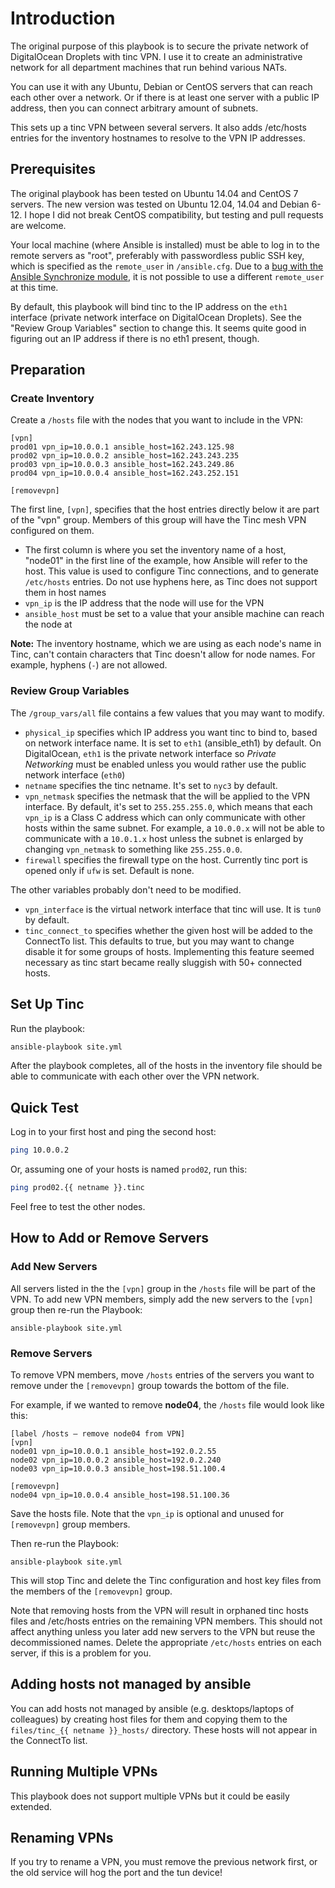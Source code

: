 # Introduction

The original purpose of this playbook is to secure the private network of DigitalOcean Droplets with tinc VPN.
I use it to create an administrative network for all department machines that run behind various NATs.

You can use it with any Ubuntu, Debian or CentOS servers that can reach each other over a network. 
Or if there is at least one server with a public IP address, then you can connect arbitrary amount of subnets.

This sets up a tinc VPN between several servers. It also adds /etc/hosts entries for the inventory hostnames to resolve to the VPN IP addresses.

## Prerequisites

The original playbook has been tested on Ubuntu 14.04 and CentOS 7 servers.
The new version was tested on Ubuntu 12.04, 14.04 and Debian 6-12. I hope I did not break CentOS compatibility, but testing and pull requests are welcome.

Your local machine (where Ansible is installed) must be able to log in to the remote servers as "root", preferably with passwordless public SSH key, which is specified as the `remote_user` in `/ansible.cfg`. Due to a [bug with the Ansible Synchronize module](https://github.com/ansible/ansible/issues/13825), it is not possible to use a different `remote_user` at this time.

By default, this playbook will bind tinc to the IP address on the `eth1` interface (private network interface on DigitalOcean Droplets). See the "Review Group Variables" section to change this. 
It seems quite good in figuring out an IP address if there is no eth1 present, though.

## Preparation

### Create Inventory

Create a `/hosts` file with the nodes that you want to include in the VPN:

```
[vpn]
prod01 vpn_ip=10.0.0.1 ansible_host=162.243.125.98
prod02 vpn_ip=10.0.0.2 ansible_host=162.243.243.235
prod03 vpn_ip=10.0.0.3 ansible_host=162.243.249.86
prod04 vpn_ip=10.0.0.4 ansible_host=162.243.252.151

[removevpn]
```

The first line, `[vpn]`, specifies that the host entries directly below it are part of the "vpn" group. Members of this group will have the Tinc mesh VPN configured on them.

- The first column is where you set the inventory name of a host, "node01" in the first line of the example, how Ansible will refer to the host. This value is used to configure Tinc connections, and to generate `/etc/hosts` entries. Do not use hyphens here, as Tinc does not support them in host names
- `vpn_ip` is the IP address that the node will use for the VPN
- `ansible_host` must be set to a value that your ansible machine can reach the node at

**Note:** The inventory hostname, which we are using as each node's name in Tinc, can't contain characters that Tinc doesn't allow for node names. For example, hyphens (`-`) are not allowed.

### Review Group Variables

The `/group_vars/all` file contains a few values that you may want to modify.

- `physical_ip` specifies which IP address you want tinc to bind to, based on network interface name. It is set to `eth1` (ansible_eth1) by default. On DigitalOcean, `eth1` is the private network interface so *Private Networking* must be enabled unless you would rather use the public network interface (`eth0`)
- `netname` specifies the tinc netname. It's set to `nyc3` by default.
- `vpn_netmask` specifies the netmask that the will be applied to the VPN interface. By default, it's set to `255.255.255.0`, which means that each `vpn_ip` is a Class C address which can only communicate with other hosts within the same subnet. For example, a `10.0.0.x` will not be able to communicate with a `10.0.1.x` host unless the subnet is enlarged by changing `vpn_netmask` to something like `255.255.0.0`.
- `firewall` specifies the firewall type on the host. Currently tinc port is opened only if `ufw` is set. Default is none.

The other variables probably don't need to be modified.

- `vpn_interface` is the virtual network interface that tinc will use. It is `tun0` by default.
- `tinc_connect_to` specifies whether the given host will be added to the ConnectTo list. This defaults to true, but you may want to change disable it for some groups of hosts. Implementing this feature seemed necessary as tinc start became really sluggish with 50+ connected hosts.

## Set Up Tinc

Run the playbook:

```bash
ansible-playbook site.yml
```

After the playbook completes, all of the hosts in the inventory file should be able to communicate with each other over the VPN network.

## Quick Test

Log in to your first host and ping the second host:

```bash
ping 10.0.0.2
```

Or, assuming one of your hosts is named `prod02`, run this:

```bash
ping prod02.{{ netname }}.tinc
```

Feel free to test the other nodes.

## How to Add or Remove Servers

### Add New Servers

All servers listed in the the `[vpn]` group in the `/hosts` file will be part of the VPN. To add new VPN members, simply add the new servers to the `[vpn]` group then re-run the Playbook:

```command
ansible-playbook site.yml
```

### Remove Servers

To remove VPN members, move `/hosts` entries of the servers you want to remove under the `[removevpn]` group towards the bottom of the file.

For example, if we wanted to remove **node04**, the `/hosts` file would look like this:

```
[label /hosts — remove node04 from VPN]
[vpn]
node01 vpn_ip=10.0.0.1 ansible_host=192.0.2.55
node02 vpn_ip=10.0.0.2 ansible_host=192.0.2.240
node03 vpn_ip=10.0.0.3 ansible_host=198.51.100.4

[removevpn]
node04 vpn_ip=10.0.0.4 ansible_host=198.51.100.36
```

Save the hosts file. Note that the `vpn_ip` is optional and unused for `[removevpn]` group members.

Then re-run the Playbook:

```command
ansible-playbook site.yml
```

This will stop Tinc and delete the Tinc configuration and host key files from the members of the `[removevpn]` group.

Note that removing hosts from the VPN will result in orphaned tinc hosts files and /etc/hosts entries on the remaining VPN members. This should not affect anything unless you later add new servers to the VPN but reuse the decommissioned names. Delete the appropriate `/etc/hosts` entries on each server, if this is a problem for you.

## Adding hosts not managed by ansible

You can add hosts not managed by ansible (e.g. desktops/laptops of colleagues) by creating host files for them and 
copying them to the `files/tinc_{{ netname }}_hosts/` directory. These hosts will not appear in the ConnectTo list.

## Running Multiple VPNs

This playbook does not support multiple VPNs but it could be easily extended.

## Renaming VPNs

If you try to rename a VPN, you must remove the previous network first, or the old service will hog the port and the tun device!
